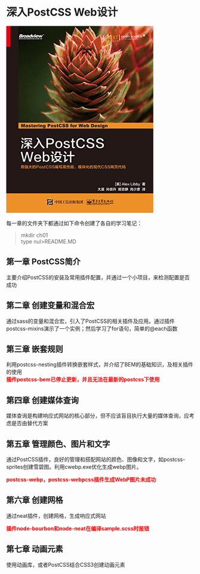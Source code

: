 # 深入PostCSS Web设计

![Cover](IMG/cover.jpg)

每一章的文件夹下都通过如下命令创建了各自的学习笔记：  
> mkdir ch01  
> type nul>README.MD  

## 第一章 PostCSS简介

主要介绍PostCSS的安装及常用插件配置，并通过一个小项目，来检测配置是否成功  

## 第二章 创建变量和混合宏

通过sass的变量和混合宏，引入了PostCSS的相关插件及应用。通过插件postcss-mixins演示了一个实例；然后学习了for语句，简单的@each函数  

## 第三章 嵌套规则

利用postcss-nesting插件转换嵌套样式，并介绍了BEM的基础知识，及相关插件的使用  
<b style="color:red;">插件postcss-bem已停止更新，并且无法在最新的postcss下使用</b>  

## 第四章 创建媒体查询  

媒体查询是构建响应式网站的核心部分，但不应该盲目执行大量的媒体查询，应考虑是否由替代方案  

## 第五章 管理颜色、图片和文字  

通过PostCSS插件，良好的管理和搭配网站的颜色、图像和文字，如postcss-sprites创建雪碧图。利用cwebp.exe优化生成webp图片。  

<b style="color:red;">postcss-webp，postcss-webpcss插件生成WebP图片未成功</b>  

## 第六章 创建网格  

通过neat插件，创建网格，生成响应式网站  

<b style="color:red;">插件node-bourbon和node-neat在编译sample.scss时报错</b>  

## 第七章 动画元素

使用动画库，或者PostCSS结合CSS3创建动画元素  
